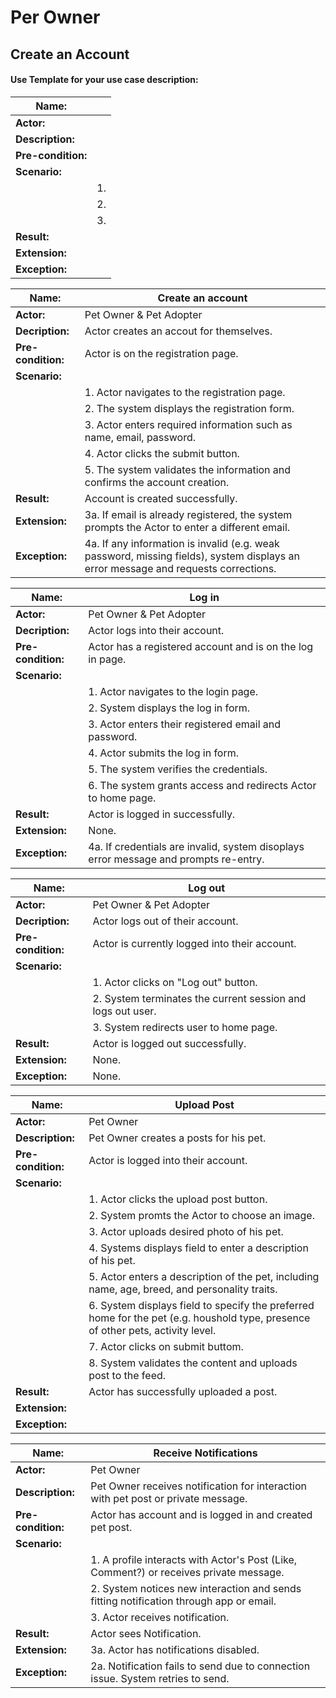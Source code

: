 # Per Owner 

## Create an Account 


#### Use Template for your use case description: 

| **Name:**                     |                     |
|-------------------------------|---------------------|
| **Actor:**                    |                     |
| **Description:**              |                     |
| **Pre-condition:**            |                     |
| **Scenario:**                 |                     |
|                               | 1.                  |
|                               | 2.                  |
|                               | 3.                  |
| **Result:**                   |                     |  
| **Extension:**                |                     |    
| **Exception:**                |                     | 

| **Name:**                     | Create an account                                                           |
|-------------------------------|-----------------------------------------------------------------------------|
| **Actor:**                    | Pet Owner & Pet Adopter                                                     |
| **Decription:**               | Actor creates an accout for themselves.                                     |
| **Pre-condition:**            | Actor is on the registration page.                                          |
| **Scenario:**                 |                                                                             |
|                               | 1. Actor navigates to the registration page.                                |
|                               | 2. The system displays the registration form.                               |
|                               | 3. Actor enters required information such as name, email, password.         |
|                               | 4. Actor clicks the submit button.                                          |
|                               | 5. The system validates the information and confirms the account creation.  |
| **Result:**                   | Account is created successfully.                                            |  
| **Extension:**                |  3a. If email is already registered, the system prompts the Actor to enter a different email.|                   |    
| **Exception:**                |   4a. If any information is invalid (e.g. weak password, missing fields), system displays an error message and requests corrections.                  |  


| **Name:**                     | Log in              |
|-------------------------------|---------------------|
| **Actor:**                    | Pet Owner & Pet Adopter |
| **Decription:**               | Actor logs into their account. |
| **Pre-condition:**            | Actor has a registered account and is on the log in page.|
| **Scenario:**                 |                     |
|                               | 1. Actor navigates to the login page.                 |
|                               | 2. System displays the log in form.                 |
|                               | 3. Actor enters their registered email and password.  |
|                               | 4. Actor submits the log in form.  |
|                               | 5. The system verifies the credentials. |
|                               | 6. The system grants access and redirects Actor to home page.  |
| **Result:**                   |  Actor is logged in successfully.                   |  
| **Extension:**                |  None.                 |    
| **Exception:**                |  4a. If credentials are invalid, system disoplays error message and prompts re-entry.  | 

| **Name:**                     | Log out             |
|-------------------------------|---------------------|
| **Actor:**                    | Pet Owner & Pet Adopter |
| **Decription:**               | Actor logs out of their account. |
| **Pre-condition:**            | Actor is currently logged into their account.|
| **Scenario:**                 |                     |
|                               | 1. Actor clicks on "Log out" button.             |
|                               | 2. System terminates the current session and logs out user.|
|                               | 3. System redirects user to home page. |
| **Result:**                   |  Actor is logged out successfully.      |  
| **Extension:**                |  None.                 |    
| **Exception:**                | None.  | 

| **Name:**                     | Upload Post               |
|-------------------------------|---------------------|
| **Actor:**                    |  Pet Owner                   |
| **Description:**              |  Pet Owner creates a posts for his pet.                   |
| **Pre-condition:**            |  Actor is logged into their account. |
| **Scenario:**                 |                     |
|                               | 1. Actor clicks the upload post button. |
|                               | 2. System promts the Actor to choose an image.   |
|                               | 3. Actor uploads desired photo of his pet.  |
|                               | 4. Systems displays field to enter a description of his pet. |
|                               | 5. Actor enters a description of the pet, including name, age, breed, and personality traits. |
|                               | 6. System displays field to specify the preferred home for the pet (e.g. houshold type, presence of other pets, activity level.  |
|                               | 7. Actor clicks on submit buttom.  |
|                               | 8. System validates the content and uploads post to the feed. |
| **Result:**                   | Actor has successfully uploaded a post.                    |  
| **Extension:**                |                     |    
| **Exception:**                |                     | 

| **Name:**          | Receive Notifications                                                                  |
|--------------------|----------------------------------------------------------------------------------------|
| **Actor:**         | Pet Owner                                                                              |
| **Description:**   | Pet Owner receives notification for interaction with pet post or private message.      |
| **Pre-condition:** | Actor has account and is logged in and created pet post.                               |
| **Scenario:**      |                                                                                        |
|                    | 1. A profile interacts with Actor's Post (Like, Comment?) or receives private message. |
|                    | 2. System notices new interaction and sends fitting notification through app or email. |
|                    | 3. Actor receives notification.                                                        |
| **Result:**        | Actor sees Notification.                                                               |  
| **Extension:**     | 3a. Actor has notifications disabled.                                                  |    
| **Exception:**     | 2a. Notification fails to send due to connection issue. System retries to send.        | 